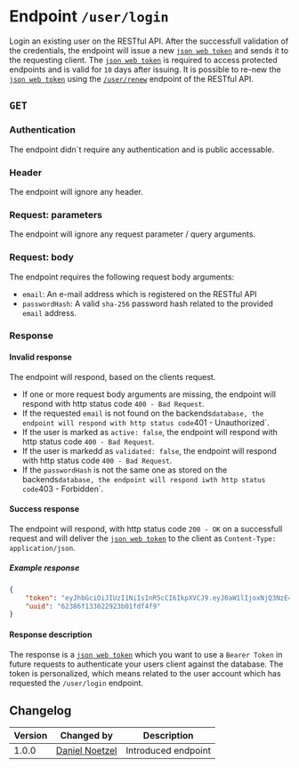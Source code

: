 # Endpoint `/user/login`
Login an existing user on the RESTful API. After the successfull validation of the credentials, the endpoint will issue a new [`json web token`](../../data/jwt.md) and
sends it to the requesting client. The [`json web token`](../../data/jwt.md) is required to access protected endpoints and is valid for `10` days after issuing. It is possible to re-new the [`json web token`](../../data/jwt.md) using the [`/user/renew`](renew.md) endpoint of the RESTful API.

## `GET`

### Authentication
The endpoint didn´t require any authentication and is public accessable.

### Header
The endpoint will ignore any header.

### Request: parameters
The endpoint will ignore any request parameter / query arguments.

### Request: body
The endpoint requires the following request body arguments:
- `email`: An e-mail address which is registered on the RESTful API
- `passwordHash`: A valid `sha-256` password hash related to the provided `email` address.

### Response

#### Invalid response
The endpoint will respond, based on the clients request.

- If one or more request body arguments are missing, the endpoint will respond with http status code `400 - Bad Request`.
- If the requested `email` is not found on the backends` database, the endpoint will respond with http status code `401 - Unauthorized`.
- If the user is marked as `active: false`, the endpoint will respond with http status code `400 - Bad Request`.
- If the user is markedd as `validated: false`, the endpoint will respond with http status code `400 - Bad Request`.
- If the `passwordHash` is not the same one as stored on the backends` database, the endpoint will respond iwth http status code `403 - Forbidden`.

#### Success response
The endpoint will respond, with http status code `200 - OK` on a successfull request and will deliver the [`json web token`](../../data/jwt.md) to the client as `Content-Type: application/json`.

##### Example response
```json
{
    "token": "eyJhbGciOiJIUzI1NiIsInR5cCI6IkpXVCJ9.eyJ0aW1lIjoxNjQ3NzE4NDEyMDU3LCJ1dWlkIjoiNjIzNjJiNTllNmZiYjhiNjc1Mjg0ZmU4IiwidXNlckdyb3VwIjoxLCJpYXQiOjE2NDc3MTg0MTJ9.q35gNyNh7DjMJ-ksXFkowP7WtzcSxHIk8UL3MIzTTiQ",
    "uuid": "62386f133022923b01fdf4f9"
}
```

#### Response description
The response is a [`json web token`](../../data/jwt.md) which you want to use a `Bearer Token` in future requests to authenticate your users client against the database. The token is personalized, which means related to the user account which has requested the `/user/login` endpoint.

## Changelog
| Version | Changed by | Description |
|-------------|-------------|----|
| 1.0.0 | [Daniel Noetzel](mailto:daniel.noetzel@gmail.com) | Introduced endpoint |